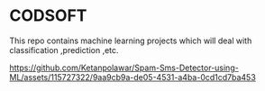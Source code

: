 # CODSOFT
This repo contains  machine learning projects which will deal with classification ,prediction ,etc.


https://github.com/Ketanpolawar/Spam-Sms-Detector-using-ML/assets/115727322/9aa9cb9a-de05-4531-a4ba-0cd1cd7ba453

